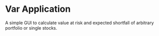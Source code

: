 # Var Application

A simple GUI to calculate value at risk and expected shortfall of arbitrary portfolio or single stocks.
